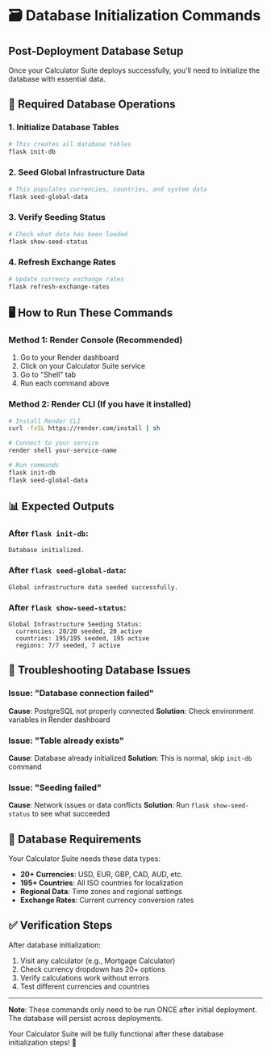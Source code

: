 # 🗃️ Database Initialization Commands

## Post-Deployment Database Setup

Once your Calculator Suite deploys successfully, you'll need to initialize the database with essential data.

## 🎯 Required Database Operations

### 1. Initialize Database Tables
```bash
# This creates all database tables
flask init-db
```

### 2. Seed Global Infrastructure Data
```bash
# This populates currencies, countries, and system data
flask seed-global-data
```

### 3. Verify Seeding Status
```bash
# Check what data has been loaded
flask show-seed-status
```

### 4. Refresh Exchange Rates
```bash
# Update currency exchange rates
flask refresh-exchange-rates
```

## 🖥️ How to Run These Commands

### Method 1: Render Console (Recommended)
1. Go to your Render dashboard
2. Click on your Calculator Suite service
3. Go to "Shell" tab
4. Run each command above

### Method 2: Render CLI (If you have it installed)
```bash
# Install Render CLI
curl -fsSL https://render.com/install | sh

# Connect to your service
render shell your-service-name

# Run commands
flask init-db
flask seed-global-data
```

## 📊 Expected Outputs

### After `flask init-db`:
```
Database initialized.
```

### After `flask seed-global-data`:
```
Global infrastructure data seeded successfully.
```

### After `flask show-seed-status`:
```
Global Infrastructure Seeding Status:
  currencies: 20/20 seeded, 20 active
  countries: 195/195 seeded, 195 active
  regions: 7/7 seeded, 7 active
```

## 🚨 Troubleshooting Database Issues

### Issue: "Database connection failed"
**Cause**: PostgreSQL not properly connected
**Solution**: Check environment variables in Render dashboard

### Issue: "Table already exists"
**Cause**: Database already initialized
**Solution**: This is normal, skip `init-db` command

### Issue: "Seeding failed"
**Cause**: Network issues or data conflicts
**Solution**: Run `flask show-seed-status` to see what succeeded

## 🎯 Database Requirements

Your Calculator Suite needs these data types:
- **20+ Currencies**: USD, EUR, GBP, CAD, AUD, etc.
- **195+ Countries**: All ISO countries for localization
- **Regional Data**: Time zones and regional settings
- **Exchange Rates**: Current currency conversion rates

## ✅ Verification Steps

After database initialization:
1. Visit any calculator (e.g., Mortgage Calculator)
2. Check currency dropdown has 20+ options
3. Verify calculations work without errors
4. Test different currencies and countries

---

**Note**: These commands only need to be run ONCE after initial deployment. The database will persist across deployments.

Your Calculator Suite will be fully functional after these database initialization steps! 🚀